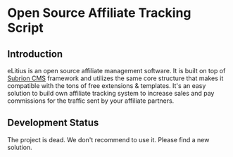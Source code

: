 Open Source Affiliate Tracking Script
=====================================

Introduction
------------

eLitius is an open source affiliate management software. It is built on top of [Subrion CMS][] framework and utilizes the
same core structure that makes it compatible with the tons of free extensions & templates.
It's an easy solution to build own affiliate tracking system to increase sales and pay commissions for the traffic sent
by your affiliate partners.

[Subrion CMS]: https://subrion.com/


Development Status
------------------

The project is dead. We don't recommend to use it. Please find a new solution.
